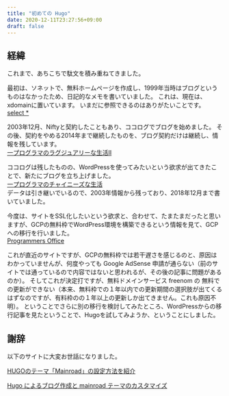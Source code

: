 ```yaml
---
title: "初めての Hugo"
date: 2020-12-11T23:27:56+09:00
draft: false
---
```

## 経緯
これまで、あちこちで駄文を積み重ねてきました。

最初は、ソネットで、無料ホームページを作成し、1999年当時はブログというものはなかったため、日記的なメモを書いていました。
これは、現在は、xdomainに置いています。
いまだに参照できるのはありがたいことです。  
[select *](http://jqinglong.html.xdomain.jp/konnokiyotaka/)  

2003年12月、Niftyと契約したこともあり、ココログでブログを始めました。
その後、契約をやめる2014年まで継続したものを、ブログ契約だけは継続し、情報を残しています。  
[一プログラマのラグジュアリーな生活Ⅱ](http://pgblog-japan.cocolog-nifty.com/blog/2003/12/index.html)  

ココログは残したものの、WordPressを使ってみたいという欲求が出てきたことで、新たにブログを立ち上げました。  
[一プログラマのチャイニーズな生活](http://jqinglong.wp.xdomain.jp/)  
データは引き継いでいるので、2003年情報から残っており、2018年12月まで書いていました。

今度は、サイトをSSL化したいという欲求と、合わせて、たまたまだったと思いますが、GCPの無料枠でWordPress環境を構築できるという情報を見て、GCPへの移行を行いました。  
[Programmers Office](https://www.programmers-office.ml/)

これが直近のサイトですが、GCPの無料枠では若干遅さを感じるのと、原因はわかっていませんが、何度やっても Google
 AdSense 申請が通らない（前のサイトでは通っているので内容ではないと思われるが、その後の記事に問題があるのか）。
 そしてこれが決定打ですが、無料ドメインサービス freenom の 無料での更新ができない（本来、無料枠での１年以内での更新期間の選択肢が出てくるはずなのですが、有料枠のの１年以上の更新しか出てきません。これも原因不明）。
ということでさらに別の移行を検討してみたところ、WordPressからの移行記事を見たということで、Hugoを試してみようか、ということにしました。

## 謝辞
以下のサイトに大変お世話になりました。

[HUGOのテーマ「Mainroad」の設定方法を紹介](https://itsys-tech.com/list/hugo/007/)

[Hugo によるブログ作成と mainroad テーマのカスタマイズ](https://terashim.com/posts/create-hugo-blog-and-customize-mainroad-theme/)
